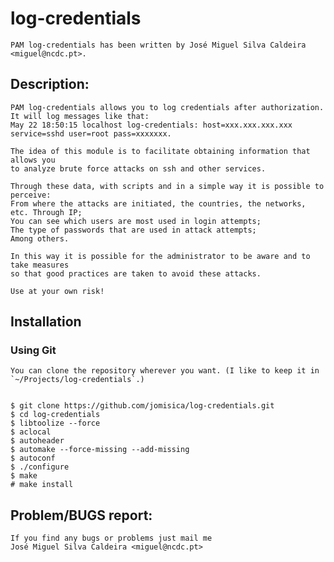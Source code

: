 # log-credentials

	PAM log-credentials has been written by José Miguel Silva Caldeira <miguel@ncdc.pt>.

## Description:
	PAM log-credentials allows you to log credentials after authorization.
	It will log messages like that:
	May 22 18:50:15 localhost log-credentials: host=xxx.xxx.xxx.xxx service=sshd user=root pass=xxxxxxx.

	The idea of this module is to facilitate obtaining information that allows you
	to analyze brute force attacks on ssh and other services.

	Through these data, with scripts and in a simple way it is possible to perceive:
	From where the attacks are initiated, the countries, the networks, etc. Through IP;
	You can see which users are most used in login attempts;
	The type of passwords that are used in attack attempts;
	Among others.

	In this way it is possible for the administrator to be aware and to take measures
	so that good practices are taken to avoid these attacks.

	Use at your own risk!

## Installation

### Using Git

	You can clone the repository wherever you want. (I like to keep it in
	`~/Projects/log-credentials`.)


	$ git clone https://github.com/jomisica/log-credentials.git
	$ cd log-credentials
	$ libtoolize --force
	$ aclocal
	$ autoheader
	$ automake --force-missing --add-missing
	$ autoconf
	$ ./configure
	$ make
	# make install

## Problem/BUGS report:
	If you find any bugs or problems just mail me
	José Miguel Silva Caldeira <miguel@ncdc.pt>
